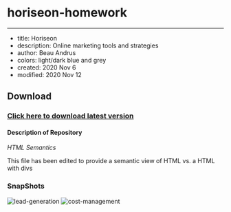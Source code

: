 # horiseon-homework
---
* title: Horiseon
* description: Online marketing tools and strategies
* author: Beau Andrus
* colors: light/dark blue and grey
* created:  2020 Nov 6
* modified: 2020 Nov 12

Download
--------

### [Click here to download latest version](https://github.com/beau-13/horiseon-homework/archive/main.zip)

#### Description of Repository

*HTML Semantics*

This file has been edited to provide a semantic view of HTML vs. a HTML with divs

### SnapShots

![lead-generation](https://user-images.githubusercontent.com/71921579/98515995-e19cd780-22a6-11eb-8a16-3eb43853e06b.png)
![cost-management](https://user-images.githubusercontent.com/71921579/98516101-04c78700-22a7-11eb-9b82-3ede71f4bc2c.png)



